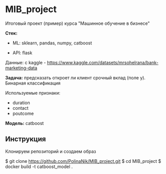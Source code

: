 # MIB_project
Итоговый проект (пример) курса "Машинное обучение в бизнесе"

__Стек:__

* ML: sklearn, pandas, numpy, catboost

* API: flask 

Данные: с kaggle - https://www.kaggle.com/datasets/mrsohelrana/bank-marketing-data

__Задача:__ предсказать откроет ли клиент срочный вклад (поле y). Бинарная классификация

Используемые признаки:

* duration
* contact
* poutcome

__Модель:__ catboost

## Инструкция

Клонируем репозиторий и создаем образ

$ git clone https://github.com/PolinaNik/MIB_project.git
$ cd MIB_project
$ docker build -t catboost_model .
